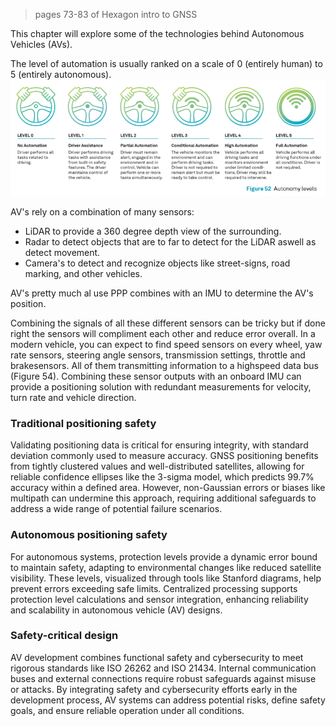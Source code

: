 > pages 73-83 of Hexagon intro to GNSS

This chapter will explore some of the technologies behind Autonomous Vehicles (AVs).

The level of automation is usually ranked on a scale of 0 (entirely human) to 5 (entirely autonomous).
![Levels of automation.png](../../../images/Levels%20of%20automation.png)

AV's rely on a combination of many sensors:
- LiDAR to provide a 360 degree depth view of the surrounding.
- Radar to detect objects that are to far to detect for the LiDAR aswell as detect movement.
- Camera's to detect and recognize objects like street-signs, road marking, and other vehicles.

AV's pretty much al use PPP combines with an IMU to determine the AV's position.

Combining the signals of all these different sensors can be tricky but if done right the sensors will compliment each other and reduce error overall.
In a modern vehicle, you can expect to find speed sensors on every wheel, yaw rate sensors, steering angle sensors, transmission settings, throttle and brakesensors.
All of them transmitting information to a highspeed data bus (Figure 54). 
Combining these sensor outputs with an onboard IMU can provide a positioning solution with redundant measurements for velocity, turn rate and vehicle direction.

### Traditional positioning safety

Validating positioning data is critical for ensuring integrity, with standard deviation commonly used to measure accuracy.
GNSS positioning benefits from tightly clustered values and well-distributed satellites, allowing for reliable confidence ellipses like the 3-sigma model, which predicts 99.7% accuracy within a defined area.
However, non-Gaussian errors or biases like multipath can undermine this approach, requiring additional safeguards to address a wide range of potential failure scenarios.

### Autonomous positioning safety

For autonomous systems, protection levels provide a dynamic error bound to maintain safety, adapting to environmental changes like reduced satellite visibility.
These levels, visualized through tools like Stanford diagrams, help prevent errors exceeding safe limits.
Centralized processing supports protection level calculations and sensor integration, enhancing reliability and scalability in autonomous vehicle (AV) designs.

### Safety-critical design

AV development combines functional safety and cybersecurity to meet rigorous standards like ISO 26262 and ISO 21434.
Internal communication buses and external connections require robust safeguards against misuse or attacks.
By integrating safety and cybersecurity efforts early in the development process, AV systems can address potential risks, define safety goals, and ensure reliable operation under all conditions.